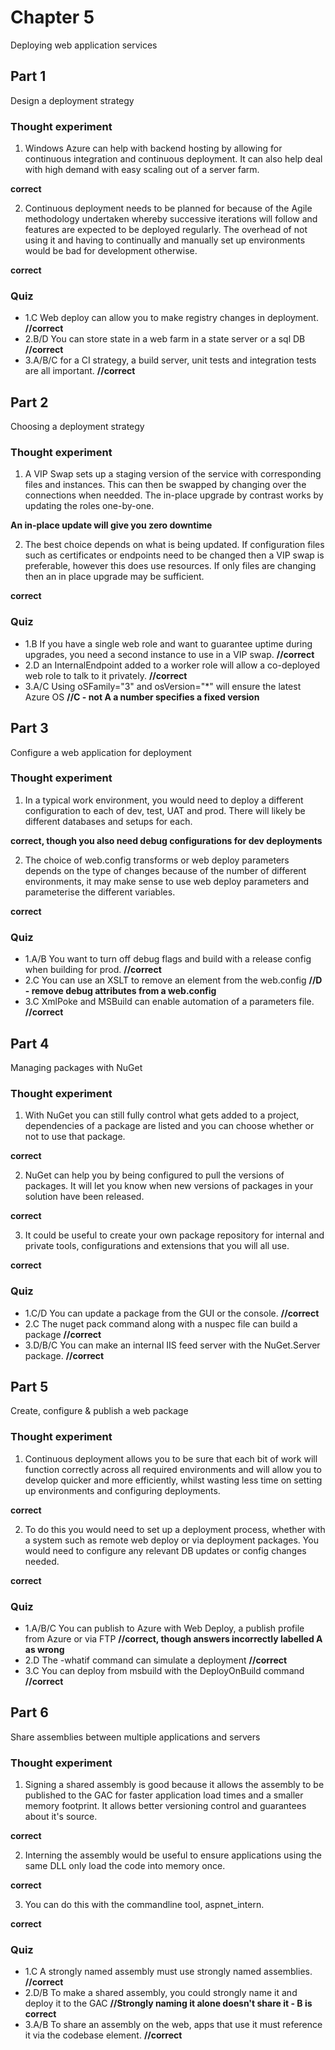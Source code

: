 ﻿# Chapter 5

Deploying web application services

## Part 1

Design a deployment strategy

### Thought experiment

1. Windows Azure can help with backend hosting by allowing for continuous integration and continuous deployment. It can also help deal with high demand with easy scaling out of a server farm.

**correct**

2. Continuous deployment needs to be planned for because of the Agile methodology undertaken whereby successive iterations will follow and features are expected to be deployed regularly. The overhead of not using it and having to continually and manually set up environments would be bad for development otherwise.

**correct**

### Quiz

* 1.C Web deploy can allow you to make registry changes in deployment. **//correct**
* 2.B/D You can store state in a web farm in a state server or a sql DB **//correct**
* 3.A/B/C for a CI strategy, a build server, unit tests and integration tests are all important. **//correct**


## Part 2

Choosing a deployment strategy

### Thought experiment

1. A VIP Swap sets up a staging version of the service with corresponding files and instances. This can then be swapped by changing over the connections when needded. The in-place upgrade by contrast works by updating the roles one-by-one.

**An in-place update will give you zero downtime**

2. The best choice depends on what is being updated. If configuration files such as certificates or endpoints need to be changed then a VIP swap is preferable, however this does use resources. If only files are changing then an in place upgrade may be sufficient.

**correct**

### Quiz

* 1.B If you have a single web role and want to guarantee uptime during upgrades, you need a second instance to use in a VIP swap. **//correct**
* 2.D an InternalEndpoint added to a worker role will allow a co-deployed web role to talk to it privately. **//correct**
* 3.A/C Using oSFamily="3" and osVersion="*" will ensure the latest Azure OS **//C - not A a number specifies a fixed version**


## Part 3

Configure a web application for deployment

### Thought experiment

1. In a typical work environment, you would need to deploy a different configuration to each of dev, test, UAT and prod. There will likely be different databases and setups for each.

**correct, though you also need debug configurations for dev deployments**

2. The choice of web.config transforms or web deploy parameters depends on the type of changes because of the number of different environments, it may make sense to use web deploy parameters and parameterise the different variables.

**correct**

### Quiz

* 1.A/B You want to turn off debug flags and build with a release config when building for prod.  **//correct**
* 2.C You can use an XSLT to remove an element from the web.config **//D - remove debug attributes from a web.config**
* 3.C XmlPoke and MSBuild can enable automation of a parameters file. **//correct**


## Part 4

Managing packages with NuGet

### Thought experiment

1. With NuGet you can still fully control what gets added to a project, dependencies of a package are listed and you can choose whether or not to use that package.

**correct**

2. NuGet can help you by being configured to pull the versions of packages. It will let you know when new versions of packages in your solution have been released.

**correct**

3. It could be useful to create your own package repository for internal and private tools, configurations and extensions that you will all use.

**correct**

### Quiz

* 1.C/D You can update a package from the GUI or the console. **//correct**
* 2.C The nuget pack command along with a nuspec file can build a package **//correct**
* 3.D/B/C You can make an internal IIS feed server with the NuGet.Server package. **//correct**


## Part 5

Create, configure & publish a web package

### Thought experiment

1. Continuous deployment allows you to be sure that each bit of work will function correctly across all required environments and will allow you to develop quicker and more efficiently, whilst wasting less time on setting up environments and configuring deployments.

**correct**

2. To do this you would need to set up a deployment process, whether with a system such as remote web deploy or via deployment packages. You would need to configure any relevant DB updates or config changes needed.

**correct**

### Quiz

* 1.A/B/C You can publish to Azure with Web Deploy, a publish profile from Azure or via FTP **//correct, though answers incorrectly labelled A as wrong**
* 2.D The -whatif command can simulate a deployment **//correct**
* 3.C You can deploy from msbuild with the DeployOnBuild command **//correct**


## Part 6

Share assemblies between multiple applications and servers

### Thought experiment

1. Signing a shared assembly is good because it allows the assembly to be published to the GAC for faster application load times and a smaller memory footprint. It allows better versioning control and guarantees about it's source.

**correct**

2. Interning the assembly would be useful to ensure applications using the same DLL only load the code into memory once.

**correct**

3. You can do this with the commandline tool, aspnet_intern.

**correct**

### Quiz

* 1.C A strongly named assembly must use strongly named assemblies. **//correct**
* 2.D/B To make a shared assembly, you could strongly name it and deploy it to the GAC **//Strongly naming it alone doesn't share it - B is correct**
* 3.A/B To share an assembly on the web, apps that use it must reference it via the codebase element. **//correct**